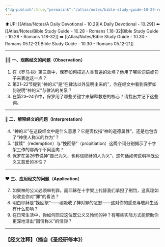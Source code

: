 ```yaml
---
{"dg-publish":true,"permalink":"/atlas/notes/bible-study-guide-10-29-romans-03/"}
---
```


⬆️UP: [[Atlas/Notes/A Daily Devotional - 10.29\|A Daily Devotional - 10.29]]
⬅️ [[Atlas/Notes/Bible Study Guide - 10.28 - Romans 1.18-32\|Bible Study Guide - 10.28 - Romans 1.18-32]]
➡️ [[Atlas/Notes/Bible Study Guide - 10.30 - Romans 05.12-21\|Bible Study Guide - 10.30 - Romans 05.12-21]] 

---
#### 🕵️‍♀️ 一、观察经文的问题（Observation）

1. 在《罗马书》第三章中，保罗如何描述人类普遍的处境？他用了哪些词语或句子来表达这一点？
2. 第21–22节提到“神的义”是“在律法以外显明出来的”，你在经文中看到保罗如何说明“神的义”与律法的关系？
3. 在第23–24节中，保罗用了哪些关键字来解释救恩的核心？请找出并记下这些词。

---

#### 📖 二、解释经文的问题（Interpretation）

4. “神的义”在这段经文中是什么意思？它是否仅指“神的道德属性”，还是也包含了“神使人称义的作为”？
5. “救赎”（redemption）与“挽回祭”（propitiation）这两个词分别揭示了十字架工作的哪两个不同面向？
6. 保罗在第26节说神“自己为义，也称信耶稣的人为义”，这句话如何说明神既公义又慈爱的本性？

---

#### ❤️ 三、应用经文的问题（Application）

7. 如果神的公义必须审判罪，而耶稣在十字架上代替我们承担了刑罚，这真理如何改变你对“罪”的看法？
8. 明白耶稣是“挽回祭”——祂吸收了神对罪的忿怒——这对你的感恩与敬拜生活有什么影响？
9. 在日常生活中，你如何回应这位既公义又怜悯的神？有哪些实际方式能帮助你更深地活出“因信称义”的信仰？

---
### 【经文注释】（摘自《圣经研修本》）

